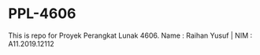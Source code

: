 # PPL-4606

This is repo for Proyek Perangkat Lunak 4606.
Name : Raihan Yusuf | NIM : A11.2019.12112
